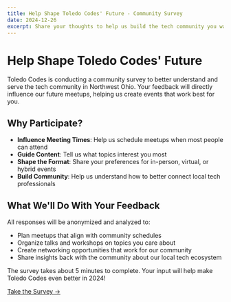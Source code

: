 ```yaml
---
title: Help Shape Toledo Codes' Future - Community Survey
date: 2024-12-26
excerpt: Share your thoughts to help us build the tech community you want to see in Northwest Ohio.
---
```


# Help Shape Toledo Codes' Future

Toledo Codes is conducting a community survey to better understand and serve the tech community in Northwest Ohio. Your feedback will directly influence our future meetups, helping us create events that work best for you.

## Why Participate?

- **Influence Meeting Times**: Help us schedule meetups when most people can attend
- **Guide Content**: Tell us what topics interest you most
- **Shape the Format**: Share your preferences for in-person, virtual, or hybrid events
- **Build Community**: Help us understand how to better connect local tech professionals

## What We'll Do With Your Feedback

All responses will be anonymized and analyzed to:
- Plan meetups that align with community schedules
- Organize talks and workshops on topics you care about
- Create networking opportunities that work for our community
- Share insights back with the community about our local tech ecosystem

The survey takes about 5 minutes to complete. Your input will help make Toledo Codes even better in 2024!

[Take the Survey →](/survey/)
